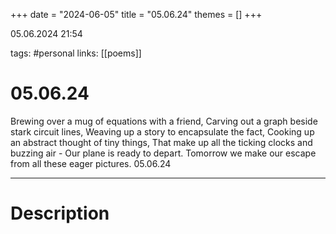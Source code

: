 +++
date = "2024-06-05"
title = "05.06.24"
themes = []
+++

05.06.2024 21:54

tags: #personal
links: [[poems]]

# 05.06.24

Brewing over a mug of equations with a friend,
Carving out a graph beside stark circuit lines,
Weaving up a story to encapsulate the fact,
Cooking up an abstract thought of tiny things,
That make up all the ticking clocks and buzzing air -
Our plane is ready to depart.
Tomorrow we make our escape from all these eager pictures.
05.06.24

---

# Description

